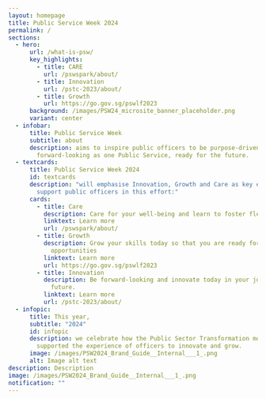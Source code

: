 ```yaml
---
layout: homepage
title: Public Service Week 2024
permalink: /
sections:
  - hero:
      url: /what-is-psw/
      key_highlights:
        - title: CARE
          url: /pswspark/about/
        - title: Innovation
          url: /pstc-2023/about/
        - title: Growth
          url: https://go.gov.sg/pswlf2023
      background: /images/PSW24_microsite_banner_placeholder.png
      variant: center
  - infobar:
      title: Public Service Week
      subtitle: about
      description: aims to inspire public officers to be purpose-driven and
        forward-looking as one Public Service, ready for the future.
  - textcards:
      title: Public Service Week 2024
      id: textcards
      description: "will emphasise Innovation, Growth and Care as key enablers to
        support public officers in this effort:"
      cards:
        - title: Care
          description: Care for your well-being and learn to foster flexibility
          linktext: Learn more
          url: /pswspark/about/
        - title: Growth
          description: Grow your skills today so that you are ready for tomorrow's
            opportunities
          linktext: Learn more
          url: https://go.gov.sg/pswlf2023
        - title: Innovation
          description: Be forward-looking and innovate today in your job & beyond for the
            future.
          linktext: Learn more
          url: /pstc-2023/about/
  - infopic:
      title: This year,
      subtitle: "2024"
      id: infopic
      description: we celebrate how the Public Sector Transformation movement has
        supported the experience of officers to innovate and grow.
      image: /images/PSW2024_Brand_Guide__Internal___1_.png
      alt: Image alt text
description: Description
image: /images/PSW2024_Brand_Guide__Internal___1_.png
notification: ""
---
```

